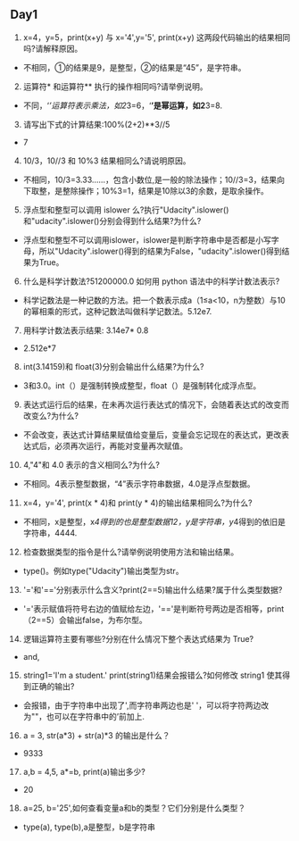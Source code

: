 ## Day1

1. x=4，y=5，print(x+y) 与  x='4',y='5', print(x+y) 这两段代码输出的结果相同吗?请解释原因。
 * 不相同，①的结果是9，是整型，②的结果是“45”，是字符串。

2. 运算符* 和运算符** 执行的操作相同吗?请举例说明。
 * 不同，‘*’运算符表示乘法，如2*3=6，‘**’是幂运算，如2**3=8.

3. 请写出下式的计算结果:100%(2+2)**3//5
 * 7

4. 10/3，10//3 和 10%3 结果相同么?请说明原因。
 * 不相同，10/3=3.33……，包含小数位,是一般的除法操作；10//3=3，结果向下取整，是整除操作；10%3=1，结果是10除以3的余数，是取余操作。

5. 浮点型和整型可以调用 islower 么?执行"Udacity".islower()和"udacity".islower()分别会得到什么结果?为什么?
 * 浮点型和整型不可以调用islower，islower是判断字符串中是否都是小写字母，所以"Udacity".islower()得到的结果为False，"udacity".islower()得到结果为True。

6. 什么是科学计数法?51200000.0 如何用 python 语法中的科学计数法表示?
 * 科学记数法是一种记数的方法。把一个数表示成a（1≤a<10，n为整数）与10的幂相乘的形式，这种记数法叫做科学记数法。5.12e7.

7. 用科学计数法表示结果: 3.14e7* 0.8
 * 2.512e*7

8. int(3.14159)和 float(3)分别会输出什么结果?为什么?
 * 3和3.0。int（）是强制转换成整型，float（）是强制转化成浮点型。

9. 表达式运行后的结果，在未再次运行表达式的情况下，会随着表达式的改变而改变么?为什么?
 * 不会改变，表达式计算结果赋值给变量后，变量会忘记现在的表达式，更改表达式后，必须再次运行，再能对变量再次赋值。

10. 4,"4"和 4.0 表示的含义相同么?为什么?
 * 不相同。4表示整型数据，“4”表示字符串数据，4.0是浮点型数据。

11. x=4，y='4', print(x * 4)和 print(y * 4)的输出结果相同么?为什么? 
 * 不相同，x是整型，x*4得到的也是整型数据12，y是字符串，y*4得到的依旧是字符串，4444.

12. 检查数据类型的指令是什么?请举例说明使用方法和输出结果。
 * type()。例如type("Udacity")输出类型为str。

13. '='和'=='分别表示什么含义?print(2==5)输出什么结果?属于什么类型数据?
 * '='表示赋值将符号右边的值赋给左边，'=='是判断符号两边是否相等，print（2==5）会输出false，为布尔型。

14. 逻辑运算符主要有哪些?分别在什么情况下整个表达式结果为 True?
 * and,

15. string1='I'm a student.' print(string1)结果会报错么?如何修改 string1 使其得到正确的输出?
 * 会报错，由于字符串中出现了',而字符串两边也是' '，可以将字符两边改为""，也可以在字符串中的’前加上\.

16. a = 3, str(a*3) + str(a)*3 的输出是什么？
 * 9333

17. a,b = 4,5, a*=b, print(a)输出多少?
 * 20

18. a=25, b='25',如何查看变量a和b的类型？它们分别是什么类型？
 * type(a), type(b),a是整型，b是字符串

